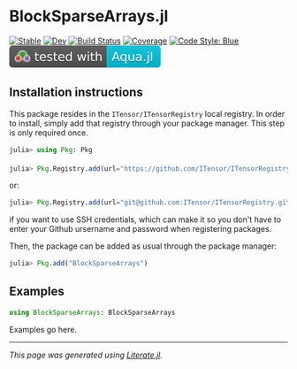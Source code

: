 # BlockSparseArrays.jl

[![Stable](https://img.shields.io/badge/docs-stable-blue.svg)](https://ITensor.github.io/BlockSparseArrays.jl/stable/)
[![Dev](https://img.shields.io/badge/docs-dev-blue.svg)](https://ITensor.github.io/BlockSparseArrays.jl/dev/)
[![Build Status](https://github.com/ITensor/BlockSparseArrays.jl/actions/workflows/Tests.yml/badge.svg?branch=main)](https://github.com/ITensor/BlockSparseArrays.jl/actions/workflows/Tests.yml?query=branch%3Amain)
[![Coverage](https://codecov.io/gh/ITensor/BlockSparseArrays.jl/branch/main/graph/badge.svg)](https://codecov.io/gh/ITensor/BlockSparseArrays.jl)
[![Code Style: Blue](https://img.shields.io/badge/code%20style-blue-4495d1.svg)](https://github.com/invenia/BlueStyle)
[![Aqua](https://raw.githubusercontent.com/JuliaTesting/Aqua.jl/master/badge.svg)](https://github.com/JuliaTesting/Aqua.jl)

## Installation instructions

This package resides in the `ITensor/ITensorRegistry` local registry.
In order to install, simply add that registry through your package manager.
This step is only required once.
```julia
julia> using Pkg: Pkg

julia> Pkg.Registry.add(url="https://github.com/ITensor/ITensorRegistry")
```
or:
```julia
julia> Pkg.Registry.add(url="git@github.com:ITensor/ITensorRegistry.git")
```
if you want to use SSH credentials, which can make it so you don't have to enter your Github ursername and password when registering packages.

Then, the package can be added as usual through the package manager:

```julia
julia> Pkg.add("BlockSparseArrays")
```

## Examples

````julia
using BlockSparseArrays: BlockSparseArrays
````

Examples go here.

---

*This page was generated using [Literate.jl](https://github.com/fredrikekre/Literate.jl).*

